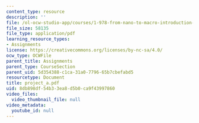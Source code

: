 ```yaml
---
content_type: resource
description: ''
file: /ol-ocw-studio-app/courses/1-978-from-nano-to-macro-introduction-to-atomistic-modeling-techniques-january-iap-2007/8db898df54b33ea8d5b0ca9f43997860_project_a.pdf
file_size: 58135
file_type: application/pdf
learning_resource_types:
- Assignments
license: https://creativecommons.org/licenses/by-nc-sa/4.0/
ocw_type: OCWFile
parent_title: Assignments
parent_type: CourseSection
parent_uid: 5d354388-c1ca-31a0-7796-65b7cbefabd5
resourcetype: Document
title: project_a.pdf
uid: 8db898df-54b3-3ea8-d5b0-ca9f43997860
video_files:
  video_thumbnail_file: null
video_metadata:
  youtube_id: null
---
```

